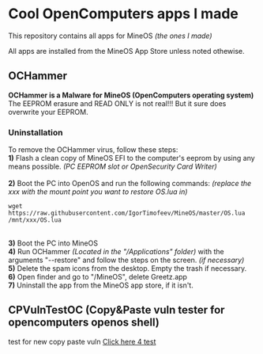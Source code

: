 # Cool OpenComputers apps I made
This repository contains all apps for MineOS *(the ones I made)*

All apps are installed from the MineOS App Store unless noted othewise.

## OCHammer
**OCHammer is a Malware for MineOS (OpenComputers operating system)**<br>
The EEPROM erasure and READ ONLY is not real!!! But it sure does overwrite your EEPROM.
### Uninstallation
To remove the OCHammer virus, follow these steps:
<br>**1)** Flash a clean copy of MineOS EFI to the computer's eeprom by using any means possible. *(PC EEPROM slot or OpenSecurity Card Writer)*\
<br>**2)** Boot the PC into OpenOS and run the following commands: *(replace the xxx with the mount point you want to restore OS.lua in)*
<br> 
```
wget https://raw.githubusercontent.com/IgorTimofeev/MineOS/master/OS.lua /mnt/xxx/OS.lua
```
<br>**3)** Boot the PC into MineOS
<br>**4)** Run OCHammer *(Located in the "/Applications" folder)* with the arguments "--restore" and follow the steps on the screen. *(if necessary)*
<br>**5)** Delete the spam icons from the desktop. Empty the trash if necessary.
<br>**6)** Open finder and go to "/MineOS", delete Greetz.app
<br>**7)** Uninstall the app from the MineOS app store, if it isn't.

## CPVulnTestOC (Copy&Paste vuln tester for opencomputers openos shell)

test for new copy paste vuln
[Click here 4 test](https://ocboy3.github.io/OC/copy-vuln)
